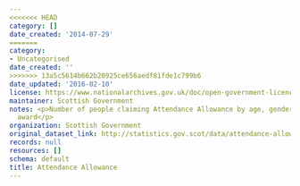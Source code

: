 ```yaml
---
<<<<<<< HEAD
category: []
date_created: '2014-07-29'
=======
category:
- Uncategorised
date_created: ''
>>>>>>> 13a5c5614b662b20925ce656aedf81fde1c799b6
date_updated: '2016-02-10'
license: https://www.nationalarchives.gov.uk/doc/open-government-licence/version/3/
maintainer: Scottish Government
notes: <p>Number of people claiming Attendance Allowance by age, gender and rate of
  award</p>
organization: Scottish Government
original_dataset_link: http://statistics.gov.scot/data/attendance-allowance
records: null
resources: []
schema: default
title: Attendance Allowance
---
```


